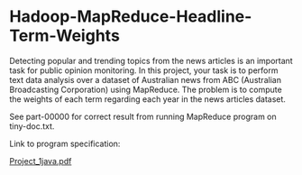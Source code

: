 # Hadoop-MapReduce-Headline-Term-Weights
Detecting popular and trending topics from the news articles is an important task for
public opinion monitoring. In this project, your task is to perform text data analysis
over a dataset of Australian news from ABC (Australian Broadcasting Corporation)
using MapReduce. The problem is to compute the weights of each term regarding
each year in the news articles dataset.

See part-00000 for correct result from running MapReduce program on tiny-doc.txt.

Link to program specification:

[Project_1java.pdf](https://github.com/helording/Hadoop-MapReduce-Headline-Term-Weights/files/9877365/Project_1java.pdf)
